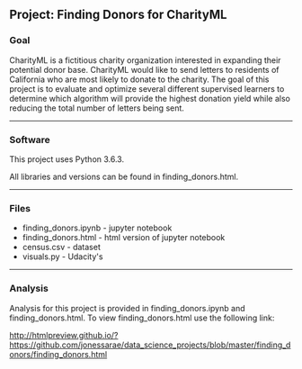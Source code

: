 ## Project: Finding Donors for CharityML

### Goal 
CharityML is a fictitious charity organization interested in expanding their potential donor base. CharityML would like to send letters to residents of California who are most likely to donate to the charity. The goal of this project is to evaluate and optimize several different supervised learners to determine which algorithm will provide the highest donation yield while also reducing the total number of letters being sent. 

- - - -

### Software

This project uses Python 3.6.3.

All libraries and versions can be found in finding_donors.html. 
- - - -
### Files

* finding_donors.ipynb - jupyter notebook 
* finding_donors.html -  html version of jupyter notebook
* census.csv - dataset
* visuals.py - Udacity's 
- - - -
### Analysis

Analysis for this project is provided in finding_donors.ipynb and finding_donors.html.
To view finding_donors.html use the following link:

http://htmlpreview.github.io/?https://github.com/jonessarae/data_science_projects/blob/master/finding_donors/finding_donors.html




